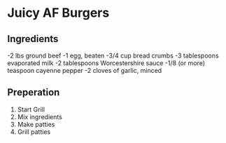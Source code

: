 # Juicy AF Burgers
## Ingredients
-2 lbs ground beef
-1 egg, beaten
-3/4 cup bread crumbs
-3 tablespoons evaporated milk
-2 tablespoons Worcestershire sauce
-1/8 (or more) teaspoon cayenne pepper
-2 cloves of garlic, minced
## Preperation
1. Start Grill
2. Mix ingredients
3. Make patties
4. Grill patties
